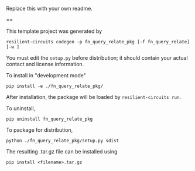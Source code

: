 Replace this with your own readme.

==

This template project was generated by

    resilient-circuits codegen -p fn_query_relate_pkg [-f fn_query_relate] [-w ]


You must edit the `setup.py` before distribution;
it should contain your actual contact and license information.

To install in "development mode"

    pip install -e ./fn_query_relate_pkg/

After installation, the package will be loaded by `resilient-circuits run`.


To uninstall,

    pip uninstall fn_query_relate_pkg


To package for distribution,

    python ./fn_query_relate_pkg/setup.py sdist

The resulting .tar.gz file can be installed using

    pip install <filename>.tar.gz
